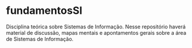 # fundamentosSI
Disciplina teórica sobre Sistemas de Informação. Nesse repositório haverá material de discussão, mapas mentais e apontamentos gerais sobre a área de Sistemas de Informação.
